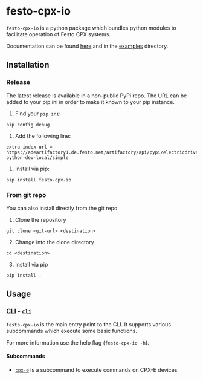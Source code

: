 # festo-cpx-io
`festo-cpx-io` is a python package which bundles python modules to facilitate operation of Festo CPX systems.

Documentation can be found [here](https://festo.gitlab-pages.festo.company/electric-automation/remote-io/festo-cpx-io/) and in the [examples](./examples) directory.

## Installation
### Release

The latest release is available in a non-public PyPi repo. 
The URL can be added to your pip.ini in order to make it known to your pip instance.

1. Find your `pip.ini`:
```
pip config debug
```

1. Add the following line:
```
extra-index-url = https://adeartifactory1.de.festo.net/artifactory/api/pypi/electricdrives-python-dev-local/simple
```

1. Install via pip:
```
pip install festo-cpx-io
```

### From git repo
You can also install directly from the git repo.

1. Clone the repository

```
git clone <git-url> <destination>
```

2. Change into the clone directory
```
cd <destination>
```

3. Install via pip
```
pip install .
```

## Usage
### [CLI](https://festo-research.gitlab.io/remote-io/festo-cpx-io/features/cli.html) - [`cli`](https://festo.gitlab-pages.festo.company/electric-automation/remote-io/festo-cpx-io/cpx_io.cli.html#module-cpx_io.cli.cli)
`festo-cpx-io` is the main entry point to the CLI.
It supports various subcommands which execute some basic functions.

For more information use the help flag  (`festo-cpx-io -h`).

#### Subcommands
- [`cpx-e`](https://festo-research.gitlab.io/remote-io/festo-cpx-io/features/cli.html#cpx-e) is a subcommand to execute commands on CPX-E devices

